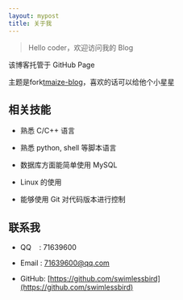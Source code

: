 ```yaml
---
layout: mypost
title: 关于我
---
```


> Hello coder，欢迎访问我的 Blog

该博客托管于 GitHub Page

主题是fork[tmaize-blog](https://github.com/TMaize/tmaize-blog)，喜欢的话可以给他个小星星

## 相关技能

- 熟悉 C/C++ 语言

- 熟悉 python, shell 等脚本语言

- 数据库方面能简单使用 MySQL

- Linux 的使用

- 能够使用 Git 对代码版本进行控制

## 联系我

- QQ&nbsp;&nbsp;&nbsp;&nbsp;: 71639600

- Email&nbsp;: [71639600@qq.com](http://mail.qq.com/cgi-bin/qm_share?t=qm_mailme&email=YBQNAQkaBSAREU4DDw0)

- GitHub: [https://github.com/swimlessbird](https://github.com/swimlessbird)
